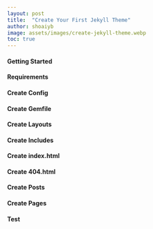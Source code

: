 ```yaml
---
layout: post
title:  "Create Your First Jekyll Theme"
author: shoaiyb
image: assets/images/create-jekyll-theme.webp
toc: true
---
```


#### Getting Started

#### Requirements

#### Create Config

#### Create Gemfile

#### Create Layouts

#### Create Includes

#### Create index.html

#### Create 404.html

#### Create Posts

#### Create Pages

#### Test


